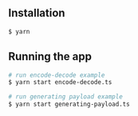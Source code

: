 ## Installation

```bash
$ yarn
```

## Running the app

```bash
# run encode-decode example
$ yarn start encode-decode.ts

```

```bash
# run generating payload example
$ yarn start generating-payload.ts

```
